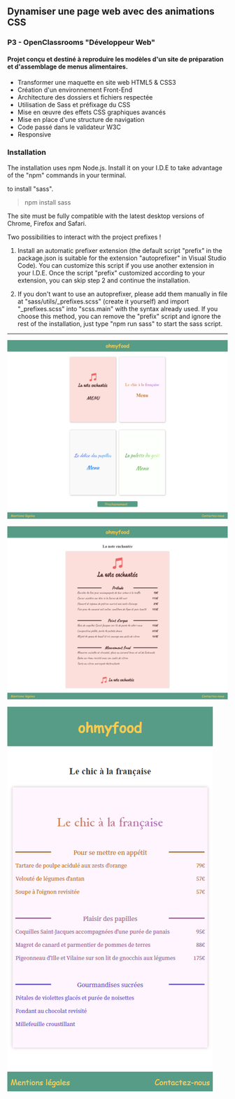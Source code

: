 ## Dynamiser une page web avec des animations CSS
### P3 - OpenClassrooms "Développeur Web"
#### Projet conçu et destiné à reproduire les modèles d'un site de préparation et d'assemblage de menus alimentaires.
- Transformer une maquette en site web HTML5 & CSS3
- Création d'un environnement Front-End
- Architecture des dossiers et fichiers respectée
- Utilisation de Sass et préfixage du CSS
- Mise en œuvre des effets CSS graphiques avancés
- Mise en place d'une structure de navigation
- Code passé dans le validateur W3C
- Responsive

### Installation

The installation uses npm Node.js. Install it on your I.D.E to take advantage of the "npm" commands in your terminal.

to install "sass".
> npm install sass

The site must be fully compatible with the latest desktop versions of Chrome, Firefox and Safari.

Two possibilities to interact with the project prefixes !

1. Install an automatic prefixer extension (the default script "prefix" in the package.json is suitable for the extension "autoprefixer" in Visual Studio Code).
You can customize this script if you use another extension in your I.D.E.
Once the script "prefix" customized according to your extension, you can skip step 2 and continue the installation.

2. If you don't want to use an autoprefixer, please add them manually in file at "sass/utils/_prefixes.scss" (create it yourself) and import "_prefixes.scss" into "scss.main" with the syntax already used.
If you choose this method, you can remove the "prefix" script and ignore the rest of the installation, just type "npm run sass" to start the sass script.
- - -

![CV](/public/img/Ohmyfood.png)

![CV](/public/img/Ohmyfood%20Responsive%202.png)

![CV](/public/img/Ohmyfood%20Responsive.png)